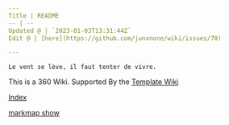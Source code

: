 ```yaml
---
Title | README
-- | --
Updated @ | `2023-01-03T13:31:44Z`
Edit @ | [here](https://github.com/junxnone/wiki/issues/70)

---
```

`Le vent se lève, ‌‍‍‌‍​‌‌‍​‍‌‌‌‌​‌‌‍‍‍​‌‍‍‍‍​‌‍‍‍‍​‌‍‍‌‍​‌‌‍​‍‍‌‌‌​‌‌‍‍‍​‌‌‌‍‍​‌‍‍‍‍​‌‍‍‌‍​‌‌‍​‌‌‌‌‍​‌‌‍‌​‍‌‌‌‌​‍‍‍‍‍​‍‍‍​‍‌​‌​‌‌‌​‌‌‌‌​‌‌‍il faut tenter de vivre.`



This is a 360 Wiki. Supported By the [Template Wiki](https://junxnone.github.io/twiki/#/)



[Index](_sidebar.md ':include')

[markmap show](https://junxnone.github.io/wiki/markmap.html?md=https://junxnone.github.io/wiki/_sidebar.md ':include :type=iframe width=100% height=200px')

